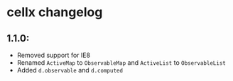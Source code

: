 # cellx changelog

## 1.1.0:

* Removed support for IE8
* Renamed `ActiveMap` to `ObservableMap` and `ActiveList` to `ObservableList`
* Added `d.observable` and `d.computed`
